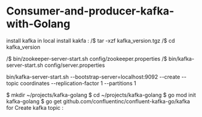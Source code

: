 # Consumer-and-producer-kafka-with-Golang



install kafka in local
  install kakfa : 
  /$ tar -xzf kafka_version.tgz
  /$ cd kafka_version

  /$ bin/zookeeper-server-start.sh config/zookeeper.properties
  /$ bin/kafka-server-start.sh config/server.properties
  
bin/kafka-server-start.sh --bootstrap-server=localhost:9092 --create --topic coordinates --replication-factor 1 --partitions 1


$ mkdir ~/projects/kafka-golang
$ cd ~/projects/kafka-golang
$ go mod init kafka-golang
$ go get github.com/confluentinc/confluent-kafka-go/kafka
for Create kafka topic : 


